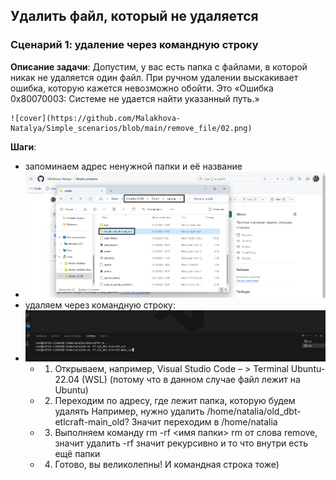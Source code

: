 ## Удалить файл, который не удаляется
### Сценарий 1: удаление через командную строку
**Описание задачи**: Допустим, у вас есть папка с файлами, в которой никак не удаляется один файл. При ручном удалении выскакивает ошибка, которую кажется невозможно обойти. Это «Ошибка 0x80070003: Системе не удается найти указанный путь.»

    ![cover](https://github.com/Malakhova-Natalya/Simple_scenarios/blob/main/remove_file/02.png)


**Шаги**:
  - запоминаем адрес ненужной папки и её название
  - 
    ![cover](https://github.com/Malakhova-Natalya/Simple_scenarios/blob/main/remove_file/01.png)
  - удаляем через командную строку:
  - 
    ![cover](https://github.com/Malakhova-Natalya/Simple_scenarios/blob/main/remove_file/03.png)
    - 1. Открываем, например,  Visual Studio Code – > Terminal Ubuntu-22.04 (WSL)
      (потому что в данном случае файл лежит на Ubuntu)
    - 2. Переходим по адресу, где лежит папка, которую будем удалять
         Например, нужно удалить /home/natalia/old_dbt-etlcraft-main_old?
         Значит переходим в /home/natalia
    - 3. Выполняем команду rm -rf <имя папки>
         rm от слова remove, значит удалить
         -rf значит рекурсивно и то что внутри есть ещё папки
    - 4. Готово, вы великолепны! И командная строка тоже)
     
